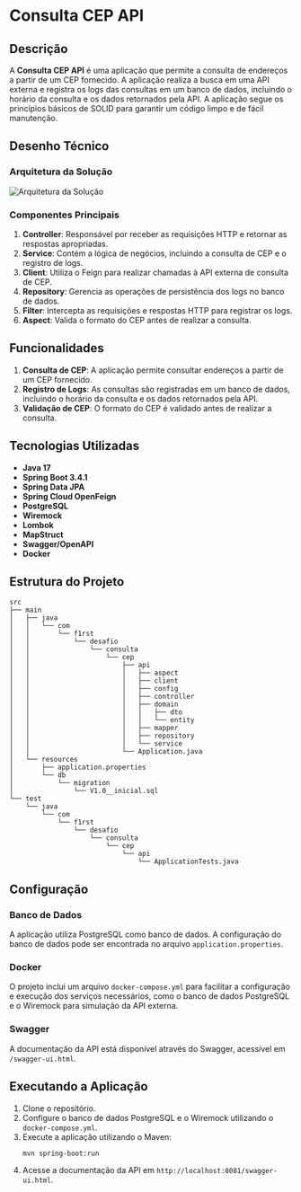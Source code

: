 # Consulta CEP API

## Descrição

A **Consulta CEP API** é uma aplicação que permite a consulta de endereços a partir de um CEP fornecido. A aplicação realiza a busca em uma API externa e registra os logs das consultas em um banco de dados, incluindo o horário da consulta e os dados retornados pela API. A aplicação segue os princípios básicos de SOLID para garantir um código limpo e de fácil manutenção.

## Desenho Técnico

### Arquitetura da Solução
![Arquitetura da Solução](https://github.com/user-attachments/assets/5d50264e-a082-46b6-9da8-0c1ebcac1cb7)

### Componentes Principais

1. **Controller**: Responsável por receber as requisições HTTP e retornar as respostas apropriadas.
2. **Service**: Contém a lógica de negócios, incluindo a consulta de CEP e o registro de logs.
3. **Client**: Utiliza o Feign para realizar chamadas à API externa de consulta de CEP.
4. **Repository**: Gerencia as operações de persistência dos logs no banco de dados.
5. **Filter**: Intercepta as requisições e respostas HTTP para registrar os logs.
6. **Aspect**: Valida o formato do CEP antes de realizar a consulta.

## Funcionalidades

1. **Consulta de CEP**: A aplicação permite consultar endereços a partir de um CEP fornecido.
2. **Registro de Logs**: As consultas são registradas em um banco de dados, incluindo o horário da consulta e os dados retornados pela API.
3. **Validação de CEP**: O formato do CEP é validado antes de realizar a consulta.

## Tecnologias Utilizadas

- **Java 17**
- **Spring Boot 3.4.1**
- **Spring Data JPA**
- **Spring Cloud OpenFeign**
- **PostgreSQL**
- **Wiremock**
- **Lombok**
- **MapStruct**
- **Swagger/OpenAPI**
- **Docker**

## Estrutura do Projeto

```plaintext
src
├── main
│   ├── java
│   │   └── com
│   │       └── f1rst
│   │           └── desafio
│   │               └── consulta
│   │                   └── cep
│   │                       ├── api
│   │                       │   ├── aspect
│   │                       │   ├── client
│   │                       │   ├── config
│   │                       │   ├── controller
│   │                       │   ├── domain
│   │                       │   │   ├── dto
│   │                       │   │   └── entity
│   │                       │   ├── mapper
│   │                       │   ├── repository
│   │                       │   └── service
│   │                       └── Application.java
│   └── resources
│       ├── application.properties
│       └── db
│           └── migration
│               └── V1.0__inicial.sql
└── test
    └── java
        └── com
            └── f1rst
                └── desafio
                    └── consulta
                        └── cep
                            └── api
                                └── ApplicationTests.java
```

## Configuração

### Banco de Dados

A aplicação utiliza PostgreSQL como banco de dados. A configuração do banco de dados pode ser encontrada no arquivo `application.properties`.

### Docker

O projeto inclui um arquivo `docker-compose.yml` para facilitar a configuração e execução dos serviços necessários, como o banco de dados PostgreSQL e o Wiremock para simulação da API externa.

### Swagger

A documentação da API está disponível através do Swagger, acessível em `/swagger-ui.html`.

## Executando a Aplicação

1. Clone o repositório.
2. Configure o banco de dados PostgreSQL e o Wiremock utilizando o `docker-compose.yml`.
3. Execute a aplicação utilizando o Maven:
   ```sh
   mvn spring-boot:run
   ```
4. Acesse a documentação da API em `http://localhost:8081/swagger-ui.html`.
